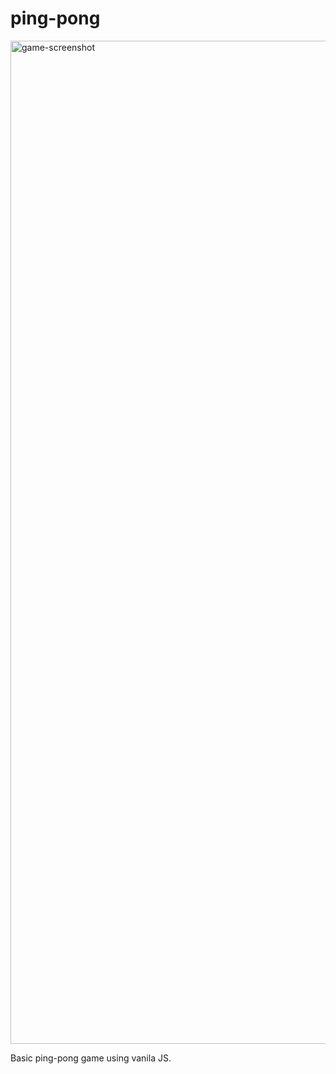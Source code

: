 # ping-pong

<img width="1605" alt="game-screenshot" src="https://github.com/jlee9503/ping-pong/assets/63619990/b3d62572-2b84-4500-a04b-9f1ef2c69257">

Basic ping-pong game using vanila JS.
